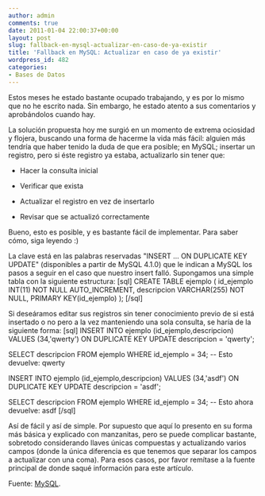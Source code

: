 ```yaml
---
author: admin
comments: true
date: 2011-01-04 22:00:37+00:00
layout: post
slug: fallback-en-mysql-actualizar-en-caso-de-ya-existir
title: 'Fallback en MySQL: Actualizar en caso de ya existir'
wordpress_id: 482
categories:
- Bases de Datos
---
```


Estos meses he estado bastante ocupado trabajando, y es por lo mismo que no he escrito nada. Sin embargo, he estado atento a sus comentarios y aprobándolos cuando hay.

La solución propuesta hoy me surgió en un momento de extrema ociosidad y flojera, buscando una forma de hacerme la vida más fácil: alguien más tendría que haber tenido la duda de que era posible; en MySQL; insertar un registro, pero si éste registro ya estaba, actualizarlo sin tener que:



	
  * Hacer la consulta inicial

	
  * Verificar que exista

	
  * Actualizar el registro en vez de insertarlo

	
  * Revisar que se actualizó correctamente



Bueno, esto es posible, y es bastante fácil de implementar. Para saber cómo, siga leyendo :)
<!-- more -->
La clave está en las palabras reservadas "INSERT ... ON DUPLICATE KEY UPDATE" (disponibles a partir de MySQL 4.1.0) que le indican a MySQL los pasos a seguir en el caso que nuestro insert falló. Supongamos una simple tabla con la siguiente estructura:
[sql]
CREATE TABLE ejemplo (
  id_ejemplo INT(11) NOT NULL AUTO_INCREMENT,
  descripcion VARCHAR(255) NOT NULL,
  PRIMARY KEY(id_ejemplo)
);
[/sql]

Si deseáramos editar sus registros sin tener conocimiento previo de si está insertado o no pero a la vez manteniendo una sola consulta, se haría de la siguiente forma: 
[sql]
INSERT INTO ejemplo (id_ejemplo,descripcion) 
  VALUES (34,'qwerty') 
  ON DUPLICATE KEY 
    UPDATE descripcion = 'qwerty';

SELECT descripcion FROM ejemplo WHERE id_ejemplo = 34;
-- Esto devuelve: qwerty

INSERT INTO ejemplo (id_ejemplo,descripcion) 
  VALUES (34,'asdf') 
  ON DUPLICATE KEY 
    UPDATE descripcion = 'asdf';

SELECT descripcion FROM ejemplo WHERE id_ejemplo = 34;
-- Esto ahora devuelve: asdf
[/sql]

Así de fácil y así de simple. Por supuesto que aquí lo presento en su forma más básica y explicado con manzanitas, pero se puede complicar bastante, sobretodo considerando llaves únicas compuestas y actualizando varios campos (donde la única diferencia es que tenemos que separar los campos a actualizar con una coma). Para esos casos, por favor remítase a la fuente principal de donde saqué información para este artículo.

Fuente: [MySQL](http://dev.mysql.com/doc/refman/5.5/en/insert-on-duplicate.html).
